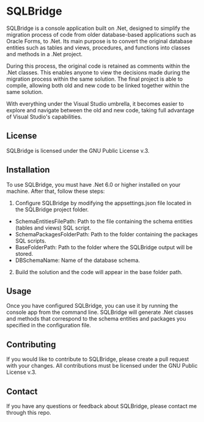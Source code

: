 # SQLBridge
SQLBridge is a console application built on .Net, designed to simplify the migration process of code from older database-based applications such as Oracle Forms, to .Net. Its main purpose is to convert the original database entities such as tables and views, procedures, and functions into classes and methods in a .Net project.

During this process, the original code is retained as comments within the .Net classes. This enables anyone to view the decisions made during the migration process within the same solution. The final project is able to compile, allowing both old and new code to be linked together within the same solution.

With everything under the Visual Studio umbrella, it becomes easier to explore and navigate between the old and new code, taking full advantage of Visual Studio's capabilities.

## License
SQLBridge is licensed under the GNU Public License v.3.

## Installation
To use SQLBridge, you must have .Net 6.0 or higher installed on your machine. After that, follow these steps:

1. Configure SQLBridge by modifying the appsettings.json file located in the SQLBridge project folder.
- SchemaEntitiesFilePath: Path to the file containing the schema entities (tables and views) SQL script.
- SchemaPackagesFolderPath: Path to the folder containing the packages SQL scripts.
- BaseFolderPath: Path to the folder where the SQLBridge output will be stored.
- DBSchemaName: Name of the database schema.

2. Build the solution and the code will appear in the base folder path.

## Usage
Once you have configured SQLBridge, you can use it by running the console app from the command line. SQLBridge will generate .Net classes and methods that correspond to the schema entities and packages you specified in the configuration file.

## Contributing
If you would like to contribute to SQLBridge, please create a pull request with your changes. All contributions must be licensed under the GNU Public License v.3.

## Contact
If you have any questions or feedback about SQLBridge, please contact me through this repo.
